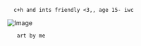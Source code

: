       c+h and ints friendly <3,, age 15- iwc
            

![Image](https://github.com/user-attachments/assets/0c1a6eef-1650-4682-88e7-05920fa757a5)

       art by me

